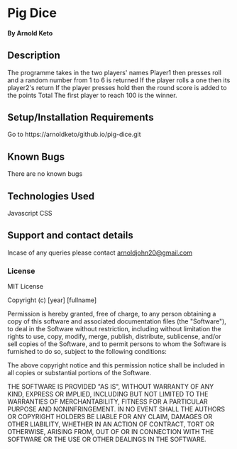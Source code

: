 # Pig Dice
#### By Arnold Keto
## Description
The programme takes in the two players' names
Player1 then presses roll and a random number from 1 to 6 is returned
If the player rolls a one then its player2's return
If the player presses hold then the round score is added to the points Total
The first player to reach 100 is the winner.
## Setup/Installation Requirements
Go to https://arnoldketo/github.io/pig-dice.git
## Known Bugs
There are no known bugs
## Technologies Used
Javascript
CSS
## Support and contact details
Incase of any queries please contact arnoldjohn20@gmail.com
### License
MIT License

Copyright (c) [year] [fullname]

Permission is hereby granted, free of charge, to any person obtaining a copy
of this software and associated documentation files (the "Software"), to deal
in the Software without restriction, including without limitation the rights
to use, copy, modify, merge, publish, distribute, sublicense, and/or sell
copies of the Software, and to permit persons to whom the Software is
furnished to do so, subject to the following conditions:

The above copyright notice and this permission notice shall be included in all
copies or substantial portions of the Software.

THE SOFTWARE IS PROVIDED "AS IS", WITHOUT WARRANTY OF ANY KIND, EXPRESS OR
IMPLIED, INCLUDING BUT NOT LIMITED TO THE WARRANTIES OF MERCHANTABILITY,
FITNESS FOR A PARTICULAR PURPOSE AND NONINFRINGEMENT. IN NO EVENT SHALL THE
AUTHORS OR COPYRIGHT HOLDERS BE LIABLE FOR ANY CLAIM, DAMAGES OR OTHER
LIABILITY, WHETHER IN AN ACTION OF CONTRACT, TORT OR OTHERWISE, ARISING FROM,
OUT OF OR IN CONNECTION WITH THE SOFTWARE OR THE USE OR OTHER DEALINGS IN THE
SOFTWARE.

